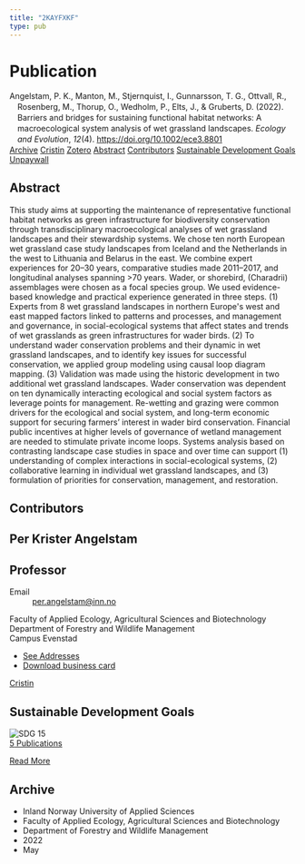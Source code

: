 ```yaml
---
title: "2KAYFXKF"
type: pub
---
```

<h1>Publication</h1>
<article id="csl-bib-container-2KAYFXKF" class="csl-bib-container">
  <div class="csl-bib-body" style="line-height: 1.35; padding-left: 1em; text-indent:-1em;">
  <div class="csl-entry">Angelstam, P. K., Manton, M., Stjernquist, I., Gunnarsson, T. G., Ottvall, R., Rosenberg, M., Thorup, O., Wedholm, P., Elts, J., &amp; Gruberts, D. (2022). Barriers and bridges for sustaining functional habitat networks: A macroecological system analysis of wet grassland landscapes. <i>Ecology and Evolution</i>, <i>12</i>(4). <a href="https://doi.org/10.1002/ece3.8801">https://doi.org/10.1002/ece3.8801</a></div>
</div>
  <div class="csl-bib-buttons">
    <a href="#taxonomy-article-2KAYFXKF" class="csl-bib-button">Archive</a>
    <a href="https://app.cristin.no/results/show.jsf?id=2028506" alt="Cristin URL" class="csl-bib-button">Cristin</a>
    <a href="http://zotero.org/groups/5402882/items/2KAYFXKF" alt="Zotero URL" class="csl-bib-button">Zotero</a>
    <a href="#abstract-article-2KAYFXKF" class="csl-bib-button">Abstract</a>
    <a href="#contributors-article-2KAYFXKF" class="csl-bib-button">Contributors</a>
    <a href="#sdg-article-2KAYFXKF" class="csl-bib-button">Sustainable Development Goals</a>
    <a href="https://onlinelibrary.wiley.com/doi/pdfdirect/10.1002/ece3.8801" class="csl-bib-button">Unpaywall</a>
  </div>
  <div id="csl-bib-meta-container-2KAYFXKF"></div>
</article>
<div id="csl-bib-meta-2KAYFXKF" class="csl-bib-meta">
  <article id="abstract-article-2KAYFXKF" class="abstract-article">
    <h1>Abstract</h1>
    This study aims at supporting the maintenance of representative functional habitat networks as green infrastructure for biodiversity conservation through transdisciplinary macroecological analyses of wet grassland landscapes and their stewardship systems. We chose ten north European wet grassland case study landscapes from Iceland and the Netherlands in the west to Lithuania and Belarus in the east. We combine expert experiences for 20–30 years, comparative studies made 2011–2017, and longitudinal analyses spanning &gt;70 years. Wader, or shorebird, (Charadrii) assemblages were chosen as a focal species group. We used evidence-based knowledge and practical experience generated in three steps. (1) Experts from 8 wet grassland landscapes in northern Europe's west and east mapped factors linked to patterns and processes, and management and governance, in social-ecological systems that affect states and trends of wet grasslands as green infrastructures for wader birds. (2) To understand wader conservation problems and their dynamic in wet grassland landscapes, and to identify key issues for successful conservation, we applied group modeling using causal loop diagram mapping. (3) Validation was made using the historic development in two additional wet grassland landscapes. Wader conservation was dependent on ten dynamically interacting ecological and social system factors as leverage points for management. Re-wetting and grazing were common drivers for the ecological and social system, and long-term economic support for securing farmers’ interest in wader bird conservation. Financial public incentives at higher levels of governance of wetland management are needed to stimulate private income loops. Systems analysis based on contrasting landscape case studies in space and over time can support (1) understanding of complex interactions in social-ecological systems, (2) collaborative learning in individual wet grassland landscapes, and (3) formulation of priorities for conservation, management, and restoration.
  </article>
  <article id="contributors-article-2KAYFXKF" class="contributors-article">
    <h1>Contributors</h1>
    <div class="personas"> <div class="vrtx-hinn-person-card"> <div class="photo"> <i class="lar la-user-circle missing-person"></i> </div> <div class="info"> <hgroup><h1>Per Krister Angelstam</h1> <h2>Professor</h2> </hgroup><dl> <dt>Email</dt> <dd> <a href="mailto:per.angelstam@inn.no">per.angelstam@inn.no</a> </dd> </dl> <p> Faculty of Applied Ecology, Agricultural Sciences and Biotechnology<br> Department of Forestry and Wildlife Management<br> Campus Evenstad </p> <ul class="vrtx-hinn-links"> <li><a href="https://www.inn.no/english/find-an-employee/per-angelstam.html#vrtx-hinn-addresses">See Addresses</a></li> <li><a href="https://www.inn.no/english/find-an-employee/per-angelstam.html?vrtx=vcf">Download business card</a></li> </ul> </div> </div> <a href="https://app.cristin.no/persons/show.jsf?id=1318014" alt="Cristin URL" class="personas-cristin">Cristin</a> </div>
  </article>
  <article id="sdg-article-2KAYFXKF" class="sdg-article">
    <h1>Sustainable Development Goals</h1>
    <div class="sdg-container"><div id="sdg15" class="sdg"> <img src="{{< params subfolder >}}images/sdg/sdg15_en.png" class="image" alt="SDG 15"> <div class="sdg-overlay"> <a href="{{< params subfolder >}}en/archive/?sdg=15#archive" class="sdg-publication-count"><span>5</span> Publications</a> <p><a href="https://sdgs.un.org/goals/goal15" class="sdg-read-more">Read More</a></p> </div> </div></div>
  </article>
  <article id="taxonomy-article-2KAYFXKF" class="taxonomy-article">
    <h1>Archive</h1>
    <ul>
      <li>Inland Norway University of Applied Sciences</li>
      <li>Faculty of Applied Ecology, Agricultural Sciences and Biotechnology</li>
      <li>Department of Forestry and Wildlife Management</li>
      <li>2022</li>
      <li>May</li>
    </ul>
  </article>
</div>
